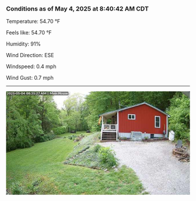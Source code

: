 ### Conditions as of May 4, 2025 at 8:40:42 AM CDT 

Temperature: 54.70 &deg;F

Feels like: 54.70 &deg;F

Humidity: 91%

Wind Direction: ESE

Windspeed: 0.4 mph

Wind Gust: 0.7 mph

---

<img src="./images/latest.jpeg"/>

